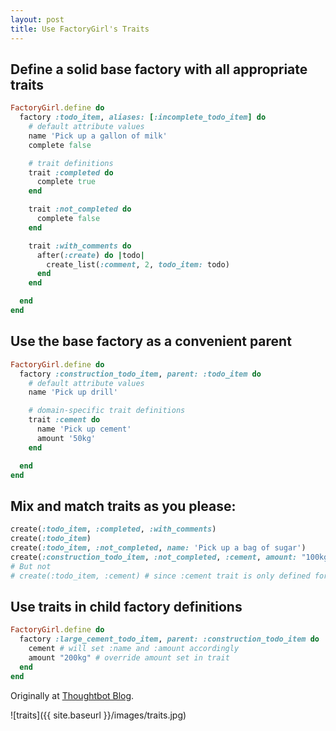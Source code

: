```yaml
---
layout: post
title: Use FactoryGirl's Traits
---
```

## Define a solid base factory with all appropriate traits

```ruby
FactoryGirl.define do
  factory :todo_item, aliases: [:incomplete_todo_item] do
    # default attribute values
    name 'Pick up a gallon of milk'
    complete false

    # trait definitions
    trait :completed do
      complete true
    end

    trait :not_completed do
      complete false
    end

    trait :with_comments do
      after(:create) do |todo|
        create_list(:comment, 2, todo_item: todo)
      end
    end

  end
end
```

## Use the base factory as a convenient parent

```ruby
FactoryGirl.define do
  factory :construction_todo_item, parent: :todo_item do
    # default attribute values
    name 'Pick up drill'    

    # domain-specific trait definitions
    trait :cement do
      name 'Pick up cement'
      amount '50kg'
    end

  end
end
```


## Mix and match traits as you please:

```ruby
create(:todo_item, :completed, :with_comments)
create(:todo_item)
create(:todo_item, :not_completed, name: 'Pick up a bag of sugar')
create(:construction_todo_item, :not_completed, :cement, amount: "100kg")
# But not
# create(:todo_item, :cement) # since :cement trait is only defined for construction todos
```

## Use traits in child factory definitions

```ruby
FactoryGirl.define do
  factory :large_cement_todo_item, parent: :construction_todo_item do
    cement # will set :name and :amount accordingly
    amount "200kg" # override amount set in trait
  end
end
```

Originally at [Thoughtbot Blog](https://robots.thoughtbot.com/remove-duplication-with-factorygirls-traits).

![traits]({{ site.baseurl }}/images/traits.jpg)
